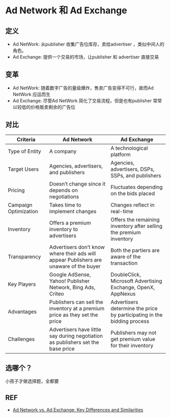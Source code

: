 # Ad Network 和 Ad Exchange

## 定义

* Ad NetWork: 从publisher 收集广告位库存，卖给advertiser ，类似中间人的角色。
* Ad Exchange: 提供一个交易的市场，让publisher 和 advertiser 直接交易

## 变革

* Ad NetWork: 随着数字广告的量级爆炸，售卖广告变得不可行，故而Ad NetWork 应运而生
* Ad Exchange: 尽管Ad NetWork 简化了交易流程，但是也有publisher 常常以较低的价格贩卖剩余的广告位

## 对比

| Criteria              | Ad Network                                                                             | Ad Exchange                                                             |
| --------------------- | -------------------------------------------------------------------------------------- | ----------------------------------------------------------------------- |
| Type of Entity        | A company                                                                              | A technological platform                                                |
| Target Users          | Agencies, advertisers, and publishers                                                  | Agencies, advertisers, DSPs, SSPs, and publishers                       |
| Pricing               | Doesn’t change since it depends on negotiations                                        | Fluctuates depending on the bids placed                                 |
| Campaign Optimization | Takes time to implement changes                                                        | Changes reflect in real-time                                            |
| Inventory             | Offers a premium inventory to advertisers                                              | Offers the remaining inventory after selling the premium inventory      |
| Transparency          | Advertisers don’t know where their ads will appear Publishers are unaware of the buyer | Both the partiers are aware of the transaction                          |
| Key Players           | Google AdSense, Yahoo! Publisher Network, Bing Ads, Criteo                             | DoubleClick, Microsoft Advertising Exchange, OpenX, AppNexus            |
| Advantages            | Publishers can sell the inventory at a premium price as they set the price             | Advertisers determine the price by participating in the bidding process |
| Challenges            | Advertisers have little say during negotiation as publishers set the base price        | Publishers may not get premium value for their inventory                |

## 选哪个？

小孩子才做选择题，全都要

## REF

* [Ad Network vs. Ad Exchange: Key Differences and Similarities](https://marketing.toolbox.com/articles/ad-network-vs-ad-exchange-key-differences-and-similarities)
